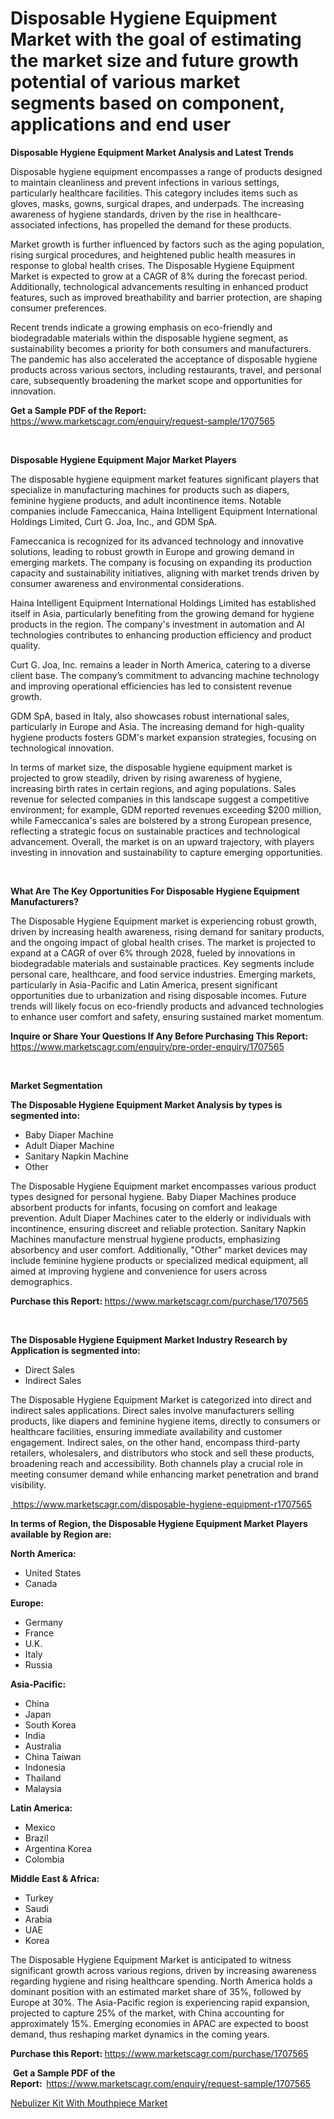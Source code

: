 <p><h1>Disposable Hygiene Equipment Market with the goal of estimating the market size and future growth potential of various market segments based on component, applications and end user</h1></p><p><strong>Disposable Hygiene Equipment Market Analysis and Latest Trends</strong></p>
<p><p>Disposable hygiene equipment encompasses a range of products designed to maintain cleanliness and prevent infections in various settings, particularly healthcare facilities. This category includes items such as gloves, masks, gowns, surgical drapes, and underpads. The increasing awareness of hygiene standards, driven by the rise in healthcare-associated infections, has propelled the demand for these products. </p><p>Market growth is further influenced by factors such as the aging population, rising surgical procedures, and heightened public health measures in response to global health crises. The Disposable Hygiene Equipment Market is expected to grow at a CAGR of 8% during the forecast period. Additionally, technological advancements resulting in enhanced product features, such as improved breathability and barrier protection, are shaping consumer preferences. </p><p>Recent trends indicate a growing emphasis on eco-friendly and biodegradable materials within the disposable hygiene segment, as sustainability becomes a priority for both consumers and manufacturers. The pandemic has also accelerated the acceptance of disposable hygiene products across various sectors, including restaurants, travel, and personal care, subsequently broadening the market scope and opportunities for innovation.</p></p>
<p><strong>Get a Sample PDF of the Report:&nbsp;</strong> <a href="https://www.marketscagr.com/enquiry/request-sample/1707565?utm_campaign=3534&utm_medium=2&utm_source=Github&utm_content=ia&utm_term=25032025&utm_id=disposable-hygiene-equipment">https://www.marketscagr.com/enquiry/request-sample/1707565</a></p>
<p>&nbsp;</p>
<p><strong>Disposable Hygiene Equipment Major Market Players</strong></p>
<p><p>The disposable hygiene equipment market features significant players that specialize in manufacturing machines for products such as diapers, feminine hygiene products, and adult incontinence items. Notable companies include Fameccanica, Haina Intelligent Equipment International Holdings Limited, Curt G. Joa, Inc., and GDM SpA. </p><p>Fameccanica is recognized for its advanced technology and innovative solutions, leading to robust growth in Europe and growing demand in emerging markets. The company is focusing on expanding its production capacity and sustainability initiatives, aligning with market trends driven by consumer awareness and environmental considerations. </p><p>Haina Intelligent Equipment International Holdings Limited has established itself in Asia, particularly benefiting from the growing demand for hygiene products in the region. The company's investment in automation and AI technologies contributes to enhancing production efficiency and product quality.</p><p>Curt G. Joa, Inc. remains a leader in North America, catering to a diverse client base. The company’s commitment to advancing machine technology and improving operational efficiencies has led to consistent revenue growth.</p><p>GDM SpA, based in Italy, also showcases robust international sales, particularly in Europe and Asia. The increasing demand for high-quality hygiene products fosters GDM's market expansion strategies, focusing on technological innovation.</p><p>In terms of market size, the disposable hygiene equipment market is projected to grow steadily, driven by rising awareness of hygiene, increasing birth rates in certain regions, and aging populations. Sales revenue for selected companies in this landscape suggest a competitive environment; for example, GDM reported revenues exceeding $200 million, while Fameccanica's sales are bolstered by a strong European presence, reflecting a strategic focus on sustainable practices and technological advancement. Overall, the market is on an upward trajectory, with players investing in innovation and sustainability to capture emerging opportunities.</p></p>
<p>&nbsp;</p>
<p><strong>What Are The Key Opportunities For Disposable Hygiene Equipment Manufacturers?</strong></p>
<p><p>The Disposable Hygiene Equipment market is experiencing robust growth, driven by increasing health awareness, rising demand for sanitary products, and the ongoing impact of global health crises. The market is projected to expand at a CAGR of over 6% through 2028, fueled by innovations in biodegradable materials and sustainable practices. Key segments include personal care, healthcare, and food service industries. Emerging markets, particularly in Asia-Pacific and Latin America, present significant opportunities due to urbanization and rising disposable incomes. Future trends will likely focus on eco-friendly products and advanced technologies to enhance user comfort and safety, ensuring sustained market momentum.</p></p>
<p><strong>Inquire or Share Your Questions If Any Before Purchasing This Report:</strong> <a href="https://www.marketscagr.com/enquiry/pre-order-enquiry/1707565?utm_campaign=3534&utm_medium=2&utm_source=Github&utm_content=ia&utm_term=25032025&utm_id=disposable-hygiene-equipment">https://www.marketscagr.com/enquiry/pre-order-enquiry/1707565</a></p>
<p>&nbsp;</p>
<p><strong>Market Segmentation</strong></p>
<p><strong>The Disposable Hygiene Equipment Market Analysis by types is segmented into:</strong></p>
<p><ul><li>Baby Diaper Machine</li><li>Adult Diaper Machine</li><li>Sanitary Napkin Machine</li><li>Other</li></ul></p>
<p><p>The Disposable Hygiene Equipment market encompasses various product types designed for personal hygiene. Baby Diaper Machines produce absorbent products for infants, focusing on comfort and leakage prevention. Adult Diaper Machines cater to the elderly or individuals with incontinence, ensuring discreet and reliable protection. Sanitary Napkin Machines manufacture menstrual hygiene products, emphasizing absorbency and user comfort. Additionally, "Other" market devices may include feminine hygiene products or specialized medical equipment, all aimed at improving hygiene and convenience for users across demographics.</p></p>
<p><strong>Purchase this Report:&nbsp;</strong><a href="https://www.marketscagr.com/purchase/1707565?utm_campaign=3534&utm_medium=2&utm_source=Github&utm_content=ia&utm_term=25032025&utm_id=disposable-hygiene-equipment">https://www.marketscagr.com/purchase/1707565</a></p>
<p>&nbsp;</p>
<p><strong>The Disposable Hygiene Equipment Market Industry Research by Application is segmented into:</strong></p>
<p><ul><li>Direct Sales</li><li>Indirect Sales</li></ul></p>
<p><p>The Disposable Hygiene Equipment Market is categorized into direct and indirect sales applications. Direct sales involve manufacturers selling products, like diapers and feminine hygiene items, directly to consumers or healthcare facilities, ensuring immediate availability and customer engagement. Indirect sales, on the other hand, encompass third-party retailers, wholesalers, and distributors who stock and sell these products, broadening reach and accessibility. Both channels play a crucial role in meeting consumer demand while enhancing market penetration and brand visibility.</p></p>
<p><a href="https://www.marketscagr.com/disposable-hygiene-equipment-r1707565?utm_campaign=3534&utm_medium=2&utm_source=Github&utm_content=ia&utm_term=25032025&utm_id=disposable-hygiene-equipment">&nbsp;https://www.marketscagr.com/disposable-hygiene-equipment-r1707565</a></p>
<p><strong>In terms of Region, the Disposable Hygiene Equipment Market Players available by Region are:</strong></p>
<p>
    <p> <strong> North America: </strong>
        <ul>
            <li>United States</li>
            <li>Canada</li>
        </ul>
        </p> 
    <p> <strong> Europe: </strong>
        <ul>
            <li>Germany</li>
            <li>France</li>
            <li>U.K.</li>
            <li>Italy</li>
            <li>Russia</li>
        </ul>
        </p> 
    <p> <strong> Asia-Pacific: </strong>
        <ul>
            <li>China</li>
            <li>Japan</li>
            <li>South Korea</li>
            <li>India</li>
            <li>Australia</li>
            <li>China Taiwan</li>
            <li>Indonesia</li>
            <li>Thailand</li>
            <li>Malaysia</li>
        </ul>
        </p> 
    <p> <strong> Latin America: </strong>
        <ul>
            <li>Mexico</li>
            <li>Brazil</li>
            <li>Argentina Korea</li>
            <li>Colombia</li>
        </ul>
        </p> 
    <p> <strong> Middle East & Africa: </strong>
        <ul>
            <li>Turkey</li>
            <li>Saudi</li>
            <li>Arabia</li>
            <li>UAE</li>
            <li>Korea</li>
        </ul>
    </p>
    </p>
<p><p>The Disposable Hygiene Equipment Market is anticipated to witness significant growth across various regions, driven by increasing awareness regarding hygiene and rising healthcare spending. North America holds a dominant position with an estimated market share of 35%, followed by Europe at 30%. The Asia-Pacific region is experiencing rapid expansion, projected to capture 25% of the market, with China accounting for approximately 15%. Emerging economies in APAC are expected to boost demand, thus reshaping market dynamics in the coming years.</p></p>
<p><strong>Purchase this Report: </strong><a href="https://www.marketscagr.com/purchase/1707565?utm_campaign=3534&utm_medium=2&utm_source=Github&utm_content=ia&utm_term=25032025&utm_id=disposable-hygiene-equipment">https://www.marketscagr.com/purchase/1707565</a></p>
<p>&nbsp;<strong>Get a Sample PDF of the Report:&nbsp;&nbsp;</strong><a href="https://www.marketscagr.com/enquiry/request-sample/1707565?utm_campaign=3534&utm_medium=2&utm_source=Github&utm_content=ia&utm_term=25032025&utm_id=disposable-hygiene-equipment">https://www.marketscagr.com/enquiry/request-sample/1707565</a></p>
<p><strong></strong></p>
<p><p><a href="https://github.com/zakkistuey/Market-Research-Report-List-1/blob/main/nebulizer-kit-with-mouthpiece-market.md?utm_campaign=3534&utm_medium=2&utm_source=Github&utm_content=ia&utm_term=25032025&utm_id=disposable-hygiene-equipment">Nebulizer Kit With Mouthpiece Market</a></p></p>